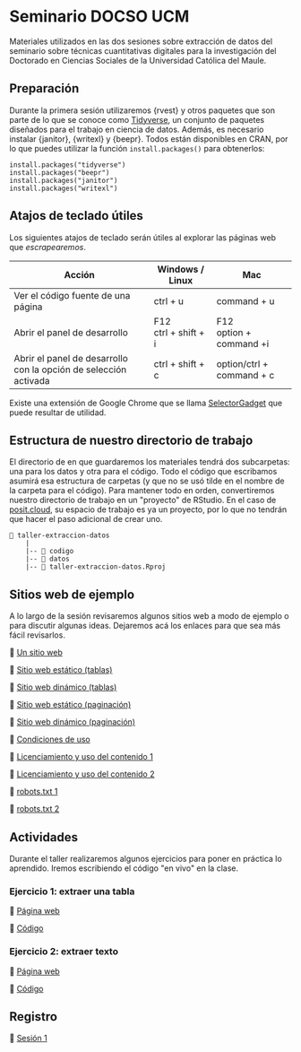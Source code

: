 # Seminario DOCSO UCM
Materiales utilizados en las dos sesiones sobre extracción de datos del seminario sobre técnicas cuantitativas digitales para la investigación del Doctorado en Ciencias Sociales de la Universidad Católica del Maule. 

## Preparación

Durante la primera sesión utilizaremos {rvest} y otros paquetes que son parte de lo que se conoce como [Tidyverse](https://www.tidyverse.org/), un conjunto de paquetes diseñados para el trabajo en ciencia de datos. Además, es necesario instalar {janitor}, {writexl} y {beepr}. Todos están disponibles en CRAN, por lo que puedes utilizar la función `install.packages()` para obtenerlos:

```
install.packages("tidyverse")
install.packages("beepr")
install.packages("janitor")
install.packages("writexl")
```

## Atajos de teclado útiles

Los siguientes atajos de teclado serán útiles al explorar las páginas web que _escrapearemos_.

| Acción | Windows / Linux | Mac |
|---|---|---|
| Ver el código fuente de una página | ctrl +  u | command + u|
| Abrir el panel de desarrollo | F12<br/>ctrl + shift + i | F12<br/>option + command +i |
| Abrir el panel de desarrollo con la opción de selección activada | ctrl + shift + c | option/ctrl + command + c |

Existe una extensión de Google Chrome que se llama [SelectorGadget](https://chromewebstore.google.com/detail/selectorgadget/mhjhnkcfbdhnjickkkdbjoemdmbfginb?hl=es) que puede resultar de utilidad. 

## Estructura de nuestro directorio de trabajo

El directorio de en que guardaremos los materiales tendrá dos subcarpetas: una para los datos y otra para el código. Todo el código que escribamos asumirá esa estructura de carpetas (y que no se usó tilde en el nombre de la carpeta para el código). Para mantener todo en orden, convertiremos nuestro directorio de trabajo en un "proyecto" de RStudio. En el caso de [posit.cloud]([posit.cloud/](https://posit.cloud/)), su espacio de trabajo es ya un proyecto, por lo que no tendrán que hacer el paso adicional de crear uno.


```
📂 taller-extraccion-datos
    |
    |-- 📁 codigo
    |-- 📁 datos
    |-- 🔵 taller-extraccion-datos.Rproj
```


## Sitios web de ejemplo

A lo largo de la sesión revisaremos algunos sitios web a modo de ejemplo o para discutir algunas ideas. Dejaremos acá los enlaces para que sea más fácil revisarlos. 

:link: [Un sitio web](https://programminghistorian.org/es/lecciones/)

:link: [Sitio web estático (tablas)](https://es.wikipedia.org/wiki/Anexo:%C3%81lbumes_musicales_m%C3%A1s_vendidos)

:link: [Sitio web dinámico (tablas)](https://www.camara.cl/transparencia/asesoriasexternasgral.aspx)

:link: [Sitio web estático (paginación)](https://www.minciencia.gob.cl/noticias)

:link: [Sitio web dinámico (paginación)](https://www.emol.com/)

:link: [Condiciones de uso](https://www.amazon.com/-/es/gp/help/customer/display.html?nodeId=508088&ref_=footer_cou) 

:link: [Licenciamiento y uso del contenido 1](https://www.biobiochile.cl/)

:link: [Licenciamiento y uso del contenido 2](https://prensa.presidencia.cl/)

:link: [robots.txt 1](https://wikipedia.org/)

:link: [robots.txt 2](https://www.oas.org/)


## Actividades

Durante el taller realizaremos algunos ejercicios para poner en práctica lo aprendido. Iremos escribiendo el código "en vivo" en la clase. 


### Ejercicio 1: extraer una tabla

:link: [Página web](https://www.worldometers.info/world-population/population-by-country/) 

:page_facing_up: [Código](https://raw.githubusercontent.com/rivaquiroga/seminario-docso-ucm-2025/refs/heads/main/codigo/1_extraccion-tabla.R)


### Ejercicio 2: extraer texto

:link: [Página web](https://www.minciencia.gob.cl/noticias/minciencia-abre-concursos-con-mas-de-1000-millones-para-proyectos-que-comuniquen-las-ciencias-y-los-conocimientos/)

:page_facing_up: [Código](https://raw.githubusercontent.com/rivaquiroga/seminario-docso-ucm-2025/refs/heads/main/codigo/2_extraccion-texto.R)

## Registro

🎥 [Sesión 1](https://vimeo.com/1095724847)
